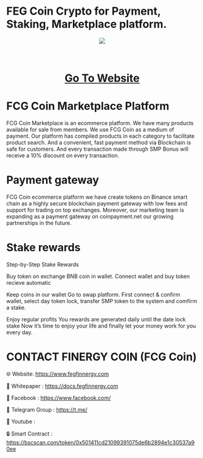 # FEG Coin Crypto for Payment, Staking, Marketplace platform.

<div align="center"><img src="https://makecoin.live/wp-content/uploads/2023/01/FEG300X300.png)" /><br />
</div>
<div align="center">
  <h1><br />
    <a href="https://www.smpbonus.com/" target="_blank">Go To Website<br />
</a></h1>
</div>


# FCG Coin Marketplace Platform

FCG Coin Marketplace is an ecommerce platform. We have many products available for sale from members. We use FCG Coin as a medium of payment. Our platform has compiled products in each category to facilitate product search. And a convenient, fast payment method via Blockchain is safe for customers. And every transaction made through SMP Bonus will receive a 10% discount on every transaction.

# Payment gateway
FCG Coin ecommerce platform we have create tokens on Binance smart chain as a highly secure blockchain payment gateway with low fees and support for trading on top exchanges. Moreover, our marketing team is expanding as a payment gateway on coinpayment.net our growing partnerships in the future.

# Stake rewards
Step-by-Step Stake Rewards

Buy token on exchange BNB coin in wallet. Connect wallet and buy token recieve automatic

Keep coins in our wallet Go to swap platform. First connect & confirm wallet, select day token lock, transfer SMP token to the system and comfirm a stake.

Enjoy regular profits You rewards are generated daily until the date lock stake Now it’s time to enjoy your life and finally let your money work for you every day.

# CONTACT FINERGY COIN (FCG Coin)

🌐 Website: https://www.fegfinnergy.com

📄 Whitepaper : https://docs.fegfinnergy.com

👨 Facebook : https://www.facebook.com/

👬 Telegram Group : https://t.me/

📕 Youtube : 

🔒 Smart Contract : https://bscscan.com/token/0x501411cd21099391075de6b2894e1c30537a90ee
